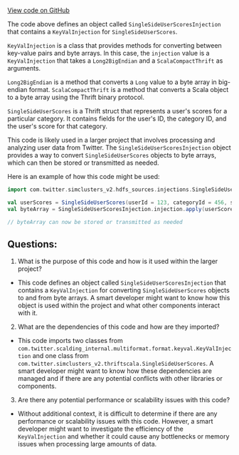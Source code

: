 [View code on GitHub](https://github.com/misbahsy/the-algorithm/src/scala/com/twitter/simclusters_v2/hdfs_sources/injections/SingleSideUserScoresInjection.scala)

The code above defines an object called `SingleSideUserScoresInjection` that contains a `KeyValInjection` for `SingleSideUserScores`. 

`KeyValInjection` is a class that provides methods for converting between key-value pairs and byte arrays. In this case, the `injection` value is a `KeyValInjection` that takes a `Long2BigEndian` and a `ScalaCompactThrift` as arguments. 

`Long2BigEndian` is a method that converts a `Long` value to a byte array in big-endian format. `ScalaCompactThrift` is a method that converts a Scala object to a byte array using the Thrift binary protocol. 

`SingleSideUserScores` is a Thrift struct that represents a user's scores for a particular category. It contains fields for the user's ID, the category ID, and the user's score for that category. 

This code is likely used in a larger project that involves processing and analyzing user data from Twitter. The `SingleSideUserScoresInjection` object provides a way to convert `SingleSideUserScores` objects to byte arrays, which can then be stored or transmitted as needed. 

Here is an example of how this code might be used:

```scala
import com.twitter.simclusters_v2.hdfs_sources.injections.SingleSideUserScoresInjection

val userScores = SingleSideUserScores(userId = 123, categoryId = 456, score = 0.8)
val byteArray = SingleSideUserScoresInjection.injection.apply(userScores)

// byteArray can now be stored or transmitted as needed
```
## Questions: 
 1. What is the purpose of this code and how is it used within the larger project?
- This code defines an object called `SingleSideUserScoresInjection` that contains a `KeyValInjection` for converting `SingleSideUserScores` objects to and from byte arrays. A smart developer might want to know how this object is used within the project and what other components interact with it.
2. What are the dependencies of this code and how are they imported?
- This code imports two classes from `com.twitter.scalding_internal.multiformat.format.keyval.KeyValInjection` and one class from `com.twitter.simclusters_v2.thriftscala.SingleSideUserScores`. A smart developer might want to know how these dependencies are managed and if there are any potential conflicts with other libraries or components.
3. Are there any potential performance or scalability issues with this code?
- Without additional context, it is difficult to determine if there are any performance or scalability issues with this code. However, a smart developer might want to investigate the efficiency of the `KeyValInjection` and whether it could cause any bottlenecks or memory issues when processing large amounts of data.